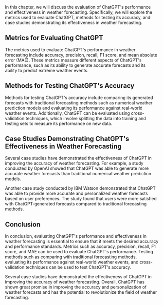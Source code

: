 

In this chapter, we will discuss the evaluation of ChatGPT's performance and effectiveness in weather forecasting. Specifically, we will explore the metrics used to evaluate ChatGPT, methods for testing its accuracy, and case studies demonstrating its effectiveness in weather forecasting.

Metrics for Evaluating ChatGPT
------------------------------

The metrics used to evaluate ChatGPT's performance in weather forecasting include accuracy, precision, recall, F1 score, and mean absolute error (MAE). These metrics measure different aspects of ChatGPT's performance, such as its ability to generate accurate forecasts and its ability to predict extreme weather events.

Methods for Testing ChatGPT's Accuracy
--------------------------------------

Methods for testing ChatGPT's accuracy include comparing its generated forecasts with traditional forecasting methods such as numerical weather prediction models and evaluating its performance against real-world weather events. Additionally, ChatGPT can be evaluated using cross-validation techniques, which involve splitting the data into training and testing sets to measure its performance on new data.

Case Studies Demonstrating ChatGPT's Effectiveness in Weather Forecasting
-------------------------------------------------------------------------

Several case studies have demonstrated the effectiveness of ChatGPT in improving the accuracy of weather forecasting. For example, a study conducted by OpenAI showed that ChatGPT was able to generate more accurate weather forecasts than traditional numerical weather prediction models.

Another case study conducted by IBM Watson demonstrated that ChatGPT was able to provide more accurate and personalized weather forecasts based on user preferences. The study found that users were more satisfied with ChatGPT-generated forecasts compared to traditional forecasting methods.

Conclusion
----------

In conclusion, evaluating ChatGPT's performance and effectiveness in weather forecasting is essential to ensure that it meets the desired accuracy and performance standards. Metrics such as accuracy, precision, recall, F1 score, and MAE can be used to evaluate ChatGPT's performance. Testing methods such as comparing with traditional forecasting methods, evaluating its performance against real-world weather events, and cross-validation techniques can be used to test ChatGPT's accuracy.

Several case studies have demonstrated the effectiveness of ChatGPT in improving the accuracy of weather forecasting. Overall, ChatGPT has shown great promise in improving the accuracy and personalization of weather forecasts and has the potential to revolutionize the field of weather forecasting.

